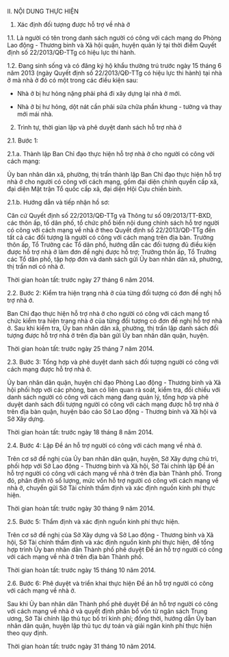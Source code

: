 II. NỘI DUNG THỰC HIỆN

1. Xác định đối tượng được hỗ trợ về nhà ở

1.1. Là người có tên trong danh sách người có công với cách mạng do Phòng Lao động - Thương binh và Xã hội quận, huyện quản lý tại thời điểm Quyết định số 22/2013/QĐ-TTg có hiệu lực thi hành.

1.2. Đang sinh sống và có đăng ký hộ khẩu thường trú trước ngày 15 tháng 6 năm 2013 (ngày Quyết định số 22/2013/QĐ-TTg có hiệu lực thi hành) tại nhà ở mà nhà ở đó có một trong các điều kiện sau:

- Nhà ở bị hư hỏng nặng phải phá đi xây dựng lại nhà ở mới.

- Nhà ở bị hư hỏng, dột nát cần phải sửa chữa phần khung - tường và thay mới mái nhà.

2. Trình tự, thời gian lập và phê duyệt danh sách hỗ trợ nhà ở

2.1. Bước 1:

2.1.a. Thành lập Ban Chỉ đạo thực hiện hỗ trợ nhà ở cho người có công với cách mạng:

Ủy ban nhân dân xã, phường, thị trấn thành lập Ban Chỉ đạo thực hiện hỗ trợ nhà ở cho người có công với cách mạng, gồm đại diện chính quyền cấp xã, đại diện Mặt trận Tổ quốc cấp xã, đại diện Hội Cựu chiến binh.

2.1.b. Hướng dẫn và tiếp nhận hồ sơ:

Căn cứ Quyết định số 22/2013/QĐ-TTg và Thông tư số 09/2013/TT-BXD, các thôn ấp, tổ dân phố, tổ chức phổ biến nội dung chính sách hỗ trợ người có công với cách mạng về nhà ở theo Quyết định số 22/2013/QĐ-TTg đến tất cả các đối tượng là người có công với cách mạng trên địa bàn. Trưởng thôn ấp, Tổ Trưởng các Tổ dân phố, hướng dẫn các đối tượng đủ điều kiện được hỗ trợ nhà ở làm đơn đề nghị được hỗ trợ; Trưởng thôn ấp, Tổ Trưởng các Tổ dân phố, tập hợp đơn và danh sách gửi Ủy ban nhân dân xã, phường, thị trấn nơi có nhà ở.

Thời gian hoàn tất: trước ngày 27 tháng 6 năm 2014.

2.2. Bước 2: Kiểm tra hiện trạng nhà ở của từng đối tượng có đơn đề nghị hỗ trợ nhà ở.

Ban Chỉ đạo thực hiện hỗ trợ nhà ở cho người có công với cách mạng tổ chức kiểm tra hiện trạng nhà ở của từng đối tượng có đơn đề nghị hỗ trợ nhà ở. Sau khi kiểm tra, Ủy ban nhân dân xã, phường, thị trấn lập danh sách đối tượng được hỗ trợ nhà ở trên địa bàn gửi Ủy ban nhân dân quận, huyện.

Thời gian hoàn tất: trước ngày 25 tháng 7 năm 2014.

2.3. Bước 3: Tổng hợp và phê duyệt danh sách đối tượng người có công với cách mạng được hỗ trợ nhà ở.

Ủy ban nhân dân quận, huyện chỉ đạo Phòng Lao động - Thương binh và Xã hội phối hợp với các phòng, ban có liên quan rà soát, kiểm tra, đối chiếu với danh sách người có công với cách mạng đang quản lý, tổng hợp và phê duyệt danh sách đối tượng người có công với cách mạng được hỗ trợ nhà ở trên địa bàn quận, huyện báo cáo Sở Lao động - Thương binh và Xã hội và Sở Xây dựng.

Thời gian hoàn tất: trước ngày 18 tháng 8 năm 2014.

2.4. Bước 4: Lập Đề án hỗ trợ người có công với cách mạng về nhà ở.

Trên cơ sở đề nghị của Ủy ban nhân dân quận, huyện, Sở Xây dựng chủ trì, phối hợp với Sở Lao động - Thương binh và Xã hội, Sở Tài chính lập Đề án hỗ trợ người có công với cách mạng về nhà ở trên địa bàn Thành phố. Trong đó, phân định rõ số lượng, mức vốn hỗ trợ người có công với cách mạng về nhà ở, chuyển gửi Sở Tài chính thẩm định và xác định nguồn kinh phí thực hiện.

Thời gian hoàn tất: trước ngày 30 tháng 9 năm 2014.

2.5. Bước 5: Thẩm định và xác định nguồn kinh phí thực hiện.

Trên cơ sở đề nghị của Sở Xây dựng và Sở Lao động - Thương binh và Xã hội, Sở Tài chính thẩm định và xác định nguồn kinh phí thực hiện, để tổng hợp trình Ủy ban nhân dân Thành phố phê duyệt Đề án hỗ trợ người có công với cách mạng về nhà ở trên địa bàn Thành phố.

Thời gian hoàn tất: trước ngày 15 tháng 10 năm 2014.

2.6. Bước 6: Phê duyệt và triển khai thực hiện Đề án hỗ trợ người có công với cách mạng về nhà ở.

Sau khi Ủy ban nhân dân Thành phố phê duyệt Đề án hỗ trợ người có công với cách mạng về nhà ở và quyết định phân bổ vốn từ ngân sách Trung ương, Sở Tài chính lập thủ tục bố trí kinh phí; đồng thời, hướng dẫn Ủy ban nhân dân quận, huyện lập thủ tục dự toán và giải ngân kinh phí thực hiện theo quy định.

Thời gian hoàn tất: trước ngày 31 tháng 10 năm 2014.